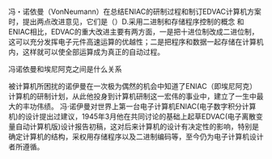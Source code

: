 # 
冯・诺依曼（VonNeumann）在总结ENIAC的研制过程和制订EDVAC计算机方案时，提出两点改进意见，它们是（）D.采用二进制和存储程序控制的概念   和ENIAC相比，EDVAC的重大改进主要有两方面，一是把十进位制改成二进位制，这可以充分发挥电子元件高速运算的优越性；二是把程序和数据一起存储在计算机内，这样就可以使全部运算成为真正的自动过程。

冯诺依曼和埃尼阿克之间是什么关系

被计算机所困扰的诺伊曼在一次极为偶然的机会中知道了ENIAC（即埃尼阿克）计算机的研制计划，从此他投身到计算机研制这一宏伟的事业中，建立了一生中最大的丰功伟绩。
冯·诺伊曼对世界上第一台电子计算机ENIAC(电子数字积分计算机)的设计提出过建议，1945年3月他在共同讨论的基础上起草EDVAC(电子离散变量自动计算机版)设计报告初稿，这对后来计算机的设计有决定性的影响，特别是确定计算机的结构，采权用存储程序以及二进制编码等，至今仍为电子计算机设计者所遵循。